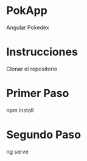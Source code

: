 # PokApp
Angular Pokedex

# Instrucciones
Clonar el repositorio

# Primer Paso
npm install 
# Segundo Paso
ng serve

